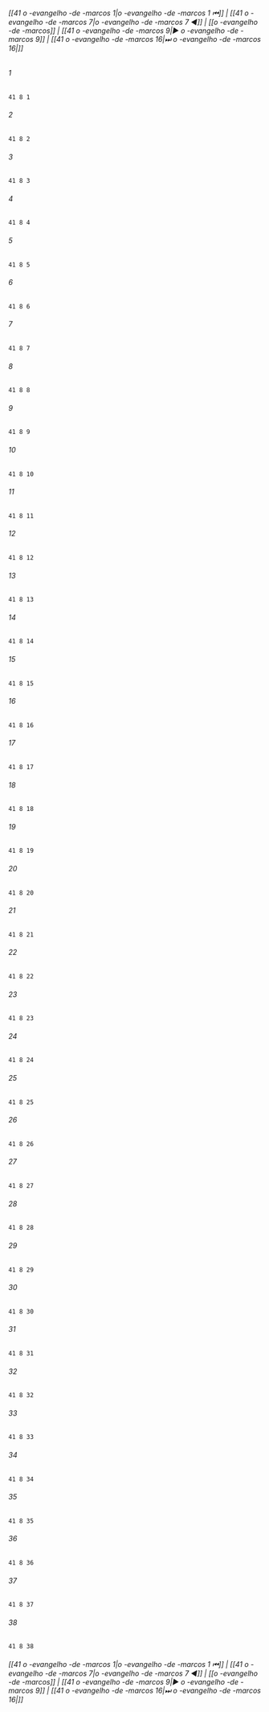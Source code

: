 
###### [[41 o -evangelho -de -marcos 1|o -evangelho -de -marcos 1 ⏮]] | [[41 o -evangelho -de -marcos 7|o -evangelho -de -marcos 7 ◀]] | [[o -evangelho -de -marcos]] | [[41 o -evangelho -de -marcos 9|▶ o -evangelho -de -marcos 9]] | [[41 o -evangelho -de -marcos 16|⏭ o -evangelho -de -marcos 16|]]

###### 1
``` verse
41 8 1 
```
###### 2
``` verse
41 8 2 
```
###### 3
``` verse
41 8 3 
```
###### 4
``` verse
41 8 4 
```
###### 5
``` verse
41 8 5 
```
###### 6
``` verse
41 8 6 
```
###### 7
``` verse
41 8 7 
```
###### 8
``` verse
41 8 8 
```
###### 9
``` verse
41 8 9 
```
###### 10
``` verse
41 8 10 
```
###### 11
``` verse
41 8 11 
```
###### 12
``` verse
41 8 12 
```
###### 13
``` verse
41 8 13 
```
###### 14
``` verse
41 8 14 
```
###### 15
``` verse
41 8 15 
```
###### 16
``` verse
41 8 16 
```
###### 17
``` verse
41 8 17 
```
###### 18
``` verse
41 8 18 
```
###### 19
``` verse
41 8 19 
```
###### 20
``` verse
41 8 20 
```
###### 21
``` verse
41 8 21 
```
###### 22
``` verse
41 8 22 
```
###### 23
``` verse
41 8 23 
```
###### 24
``` verse
41 8 24 
```
###### 25
``` verse
41 8 25 
```
###### 26
``` verse
41 8 26 
```
###### 27
``` verse
41 8 27 
```
###### 28
``` verse
41 8 28 
```
###### 29
``` verse
41 8 29 
```
###### 30
``` verse
41 8 30 
```
###### 31
``` verse
41 8 31 
```
###### 32
``` verse
41 8 32 
```
###### 33
``` verse
41 8 33 
```
###### 34
``` verse
41 8 34 
```
###### 35
``` verse
41 8 35 
```
###### 36
``` verse
41 8 36 
```
###### 37
``` verse
41 8 37 
```
###### 38
``` verse
41 8 38 
```

###### [[41 o -evangelho -de -marcos 1|o -evangelho -de -marcos 1 ⏮]] | [[41 o -evangelho -de -marcos 7|o -evangelho -de -marcos 7 ◀]] | [[o -evangelho -de -marcos]] | [[41 o -evangelho -de -marcos 9|▶ o -evangelho -de -marcos 9]] | [[41 o -evangelho -de -marcos 16|⏭ o -evangelho -de -marcos 16|]]

